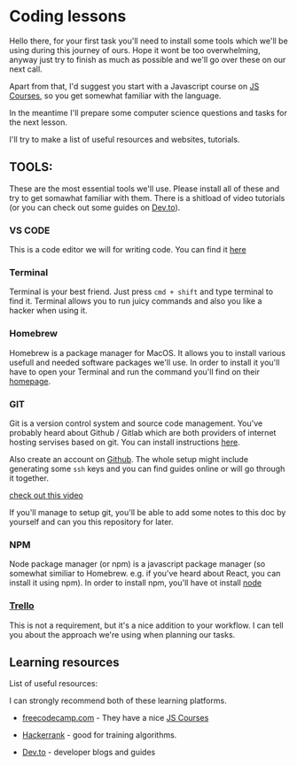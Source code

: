 # Coding lessons

Hello there, for your first task you'll need to install some tools which we'll be using during this journey of ours. Hope it wont be too overwhelming, anyway just try to finish as much as possible and we'll go over these on our next call.

Apart from that, I'd suggest you start with a Javascript course on [JS Courses](https://www.freecodecamp.org/learn/javascript-algorithms-and-data-structures/), so you get somewhat familiar with the language.

In the meantime I'll prepare some computer science questions and tasks for the next lesson.

I'll try to make a list of useful resources and websites, tutorials.

## TOOLS:

These are the most essential tools we'll use. Please install all of these and
try to get somawhat familiar with them. There is a shitload of video tutorials (or you can check out some guides on [Dev.to](https://dev.to)).

### VS CODE

This is a code editor we will for writing code.
You can find it [here](https://code.visualstudio.com)

### Terminal

Terminal is your best friend. Just press `cmd + shift` and type terminal to find it. Terminal allows you to run juicy commands and also you like a hacker when using it.

### Homebrew

Homebrew is a package manager for MacOS. It allows you to install various usefull and needed software packages we'll use.
In order to install it you'll have to open your Terminal and run the command you'll find on their [homepage](https://brew.sh).

### GIT

Git is a version control system and source code management. You've probably heard about Github / Gitlab which are both providers of internet hosting servises based on git.
You can install instructions [here](https://git-scm.com/download/mac).

Also create an account on [Github](https://github.com). The whole setup might include generating some `ssh` keys and you can find guides online or will go through it together.

[check out this video](https://www.youtube.com/watch?v=RGOj5yH7evk)

If you'll manage to setup git, you'll be able to add some notes to this doc by yourself and can you this repository for later.

### NPM

Node package manager (or npm) is a javascript package manager (so somewhat similiar to Homebrew. e.g. if you've heard about React, you can install it using npm). In order to install npm, you'll have ot install [node](https://nodejs.org/en/download/package-manager/#macos)

### [Trello](https://trello.com)

This is not a requirement, but it's a nice addition to your workflow. I can tell you about the approach we're using when planning our tasks.

## Learning resources

List of useful resources:

I can strongly recommend both of these learning platforms.

- [freecodecamp.com](https://freecodecamp.com) - They have a nice [JS Courses](https://www.freecodecamp.org/learn/javascript-algorithms-and-data-structures/)
- [Hackerrank](https://www.hackerrank.com) - good for training algorithms.

- [Dev.to](https://dev.to) - developer blogs and guides

<!-- todo: add more resoureces (yt channels and shite) -->
